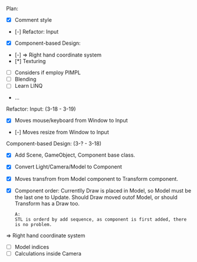 
Plan:

- [x] Comment style
- [-] Refactor: Input
- [x] Component-based Design:
- [-] => Right hand coordinate system
- [*] Texturing
- [ ] Considers if employ PIMPL
- [ ] Blending
- [ ] Learn LINQ
- ...


Refactor: Input:
(3-18 -  3-19)

- [x] Moves mouse/keyboard from Window to Input
- [-] Moves resize from Window to Input


Component-based Design:
(3-? - 3-18)

- [x] Add Scene, GameObject, Component base class.
- [x] Convert Light/Camera/Model to Component
- [x] Moves transfrom from Model component to Transform component. 
- [x] Component order: 
      Currentlly Draw is placed in Model, so Model must be the last one to Update.
      Should Draw moved outof Model, or should Transform has a Draw too.

      A:
      STL is orderd by add sequence, as component is first added, there is no problem.


=> Right hand coordinate system

- [ ] Model indices
- [ ] Calculations inside Camera